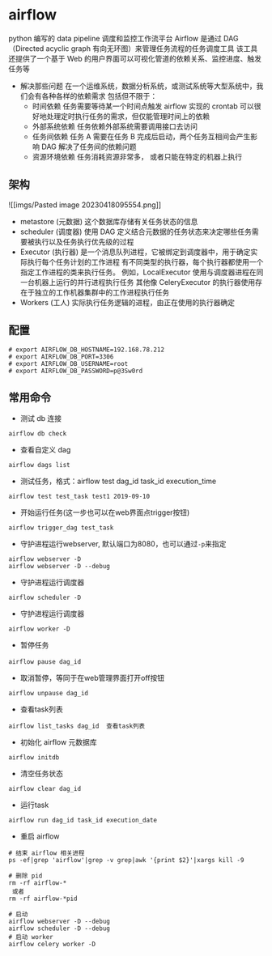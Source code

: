 # airflow
python 编写的 data pipeline 调度和监控工作流平台
Airflow 是通过 DAG（Directed acyclic graph 有向无环图）来管理任务流程的任务调度工具
该工具还提供了一个基于 Web 的用户界面可以可视化管道的依赖关系、监控进度、触发任务等

- 解决那些问题
    在一个运维系统，数据分析系统，或测试系统等大型系统中，我们会有各种各样的依赖需求
    包括但不限于： 
    - 时间依赖
        任务需要等待某一个时间点触发
        airflow 实现的 crontab 可以很好地处理定时执行任务的需求，但仅能管理时间上的依赖
    - 外部系统依赖
        任务依赖外部系统需要调用接口去访问
    - 任务间依赖
        任务 A 需要在任务 B 完成后启动，两个任务互相间会产生影响
        DAG 解决了任务间的依赖问题
    - 资源环境依赖
        任务消耗资源非常多， 或者只能在特定的机器上执行

## 架构
![[imgs/Pasted image 20230418095554.png]]
- metastore (元数据)
    这个数据库存储有关任务状态的信息
- scheduler (调度器)
    使用 DAG 定义结合元数据的任务状态来决定哪些任务需要被执行以及任务执行优先级的过程
- Executor (执行器)
    是一个消息队列进程，它被绑定到调度器中，用于确定实际执行每个任务计划的工作进程
    有不同类型的执行器，每个执行器都使用一个指定工作进程的类来执行任务。 例如，LocalExecutor 使用与调度器进程在同一台机器上运行的并行进程执行任务
    其他像 CeleryExecutor 的执行器使用存在于独立的工作机器集群中的工作进程执行任务
- Workers (工人)
    实际执行任务逻辑的进程，由正在使用的执行器确定

## 配置
```shell
# export AIRFLOW_DB_HOSTNAME=192.168.78.212
# export AIRFLOW_DB_PORT=3306
# export AIRFLOW_DB_USERNAME=root
# export AIRFLOW_DB_PASSWORD=p@3Sw0rd
```

## 常用命令

- 测试 db 连接
```shell
airflow db check
```

- 查看自定义 dag 
```shell
airflow dags list
```

- 测试任务，格式：airflow test dag_id task_id execution_time
```shell
airflow test test_task test1 2019-09-10
```

- 开始运行任务(这一步也可以在web界面点trigger按钮)
```shell
airflow trigger_dag test_task
```

- 守护进程运行webserver, 默认端口为8080，也可以通过`-p`来指定
```shell
airflow webserver -D  
airflow webserver -D --debug
```

- 守护进程运行调度器     
```shell
airflow scheduler -D   
```

- 守护进程运行调度器    
```shell
airflow worker -D          
```

- 暂停任务
```shell
airflow pause dag_id　     
```

- 取消暂停，等同于在web管理界面打开off按钮
```shell
airflow unpause dag_id     
```

- 查看task列表
```shell
airflow list_tasks dag_id  查看task列表
```

- 初始化 airflow 元数据库
```shell
airflow initdb
```

- 清空任务状态
```shell
airflow clear dag_id       
```

- 运行task
```shell
airflow run dag_id task_id execution_date
```

- 重启 airflow
```shell
# 结束 airflow 相关进程
ps -ef|grep 'airflow'|grep -v grep|awk '{print $2}'|xargs kill -9

# 删除 pid
rm -rf airflow-*
 或者
rm -rf airflow-*pid

# 启动
airflow webserver -D --debug
airflow scheduler -D --debug
# 启动 worker
airflow celery worker -D
```
